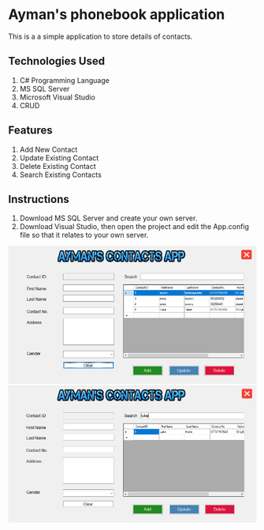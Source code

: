 # Ayman's phonebook application
This is a a simple application to store details of contacts. 

## Technologies Used
1. C# Programming Language
2. MS SQL Server
3. Microsoft Visual Studio
4. CRUD

## Features
1. Add New Contact
2. Update Existing Contact
3. Delete Existing Contact
4. Search Existing Contacts

## Instructions
1. Download MS SQL Server and create your own server.
2. Download Visual Studio, then open the project and edit the App.config file so that it relates to your own server.

![Alt text](/images/demo.PNG?raw=true "Title")
![Alt text](/images/demoSearch.PNG?raw=true "Title")
